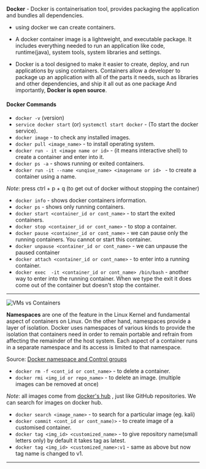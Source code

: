 
**Docker** - Docker is containerisation tool, provides packaging the application and bundles all dependencies.

- using docker we can create containers.

- A docker container image is a lightweight, and executable package. It includes everything needed to run an application like code, runtime(java), system tools, system libraries and settings.

- Docker is a tool designed to  make it easier to create, deploy, and run applications by using containers. Containers allow a developer to package up an application with all of the parts it needs, such as libraries and other dependencies, and ship it all out as one package And importantly, **Docker is open source**.


#### Docker Commands

- `docker -v` (version)
- `service docker start` (or) `systemctl start docker` - (To start the docker service).
- `docker image`  - to check any installed images.
- `docker pull <image_name>` - to install operating system.
- `docker run - it <image name or id>`  - (it means interactive shell) to create a container and enter into it.
- `docker ps -a`  - shows running or exited containers.
- `docker run -it --name <unqiue_name> <imagename or id> ` - to create a container using a name.

*Note*: press ctrl + p + q (to get out of docker without stopping the container)

- `docker info`  - shows docker containers information.
- `docker ps` - shows only running containers.
- `docker start <container_id or cont_name>` - to start the exited containers.
- `docker stop <container_id or cont_name>` - to stop a container.
- `docker pause <container_id or cont_name>` - we can pause only the running containers. You cannot or start this container.
- `docker unpause <container_id or cont_name>` - we can unpause the paused container
- `docker attach <container_id or cont_name>` - to enter into a running container.
- `docker exec  -it <container_id or cont_name> /bin/bash`  - another way to enter into the running container. When we type the exit it does come out of the container but doesn't stop the container.


---

![VMs vs Containers](https://images.contentstack.io/v3/assets/blt300387d93dabf50e/bltb6200bc085503718/5e1f209a63d1b6503160c6d5/containers-vs-virtual-machines.jpg)



**Namespaces** are one of the feature in the Linux Kernel and fundamental aspect of containers on Linux. On the other hand, namespaces provide a layer of isolation. Docker uses namespaces of various kinds to provide the isolation that containers need in order to remain portable and refrain from affecting the remainder of the host system. Each aspect of a container runs in a separate namespace and its access is limited to that namespace.

Source: [Docker namespace and Control groups](https://medium.com/@kasunmaduraeng/docker-namespace-and-cgroups-dece27c209c7)

- `docker rm -f <cont_id or cont_name>` - to delete a container.
- `docker rmi <img_id or repo_name>` - to delete an image. (multiple images can be removed at once)

*Note*: all images come from [docker's hub](https://hub.docker.com/) , just like GitHub repositories. We can search for images on docker hub.

- `docker search <image_name>` - to search for a particular image (eg. kali)
- `docker commit <cont_id or cont_name)>` - to create image of a customised container.
- `docker tag <img_id> <customized_name>` - to give repository name(small letters only) by default it takes tag as latest.
- `docker tag <img_id> <customized_name>:v1` - same as above but now tag name is changed to v1.
***
